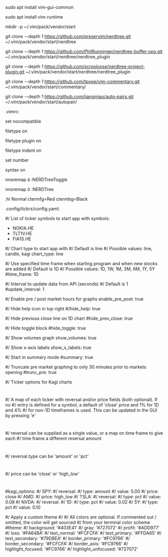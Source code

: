sudo apt install vim-gui-common

sudo apt install vim-runtime

mkdir -p ~/.vim/pack/vendor/start

git clone --depth 1 https://github.com/preservim/nerdtree.git ~/.vim/pack/vendor/start/nerdtree

git clone --depth 1 https://github.com/PhilRunninger/nerdtree-buffer-ops.git ~/.vim/pack/vendor/start/nerdtree/nerdtree_plugin

git clone --depth 1 https://github.com/scrooloose/nerdtree-project-plugin.git ~/.vim/pack/vendor/start/nerdtree/nerdtree_plugin

git clone --depth 1 https://github.com/tpope/vim-commentary.git ~/.vim/pack/vendor/start/commentary/

git clone --depth 1 https://github.com/jiangmiao/auto-pairs.git ~/.vim/pack/vendor/start/autopair/



.vimrc:


set nocompatible

filetype on

filetype plugin on

filetype indent on

set number

syntax on


nnoremap ä :NERDTreeToggle

nnoremap ö :NERDTree

:hi Normal ctermfg=Red ctermbg=Black





.config/tickrs/config.yaml:


#/ List of ticker symbols to start app with
symbols:
  - NOKIA.HE
  - TLT1V.HE
  - FIA1S.HE

#/ Chart type to start app with
#/ Default is line
#/ Possible values: line, candle, kagi
chart_type: line

#/ Use specified time frame when starting program and when new stocks are added
#/ Default is 1D
#/ Possible values: 1D, 1W, 1M, 3M, 6M, 1Y, 5Y
#time_frame: 1D

#/ Interval to update data from API (seconds)
#/ Default is 1
#update_interval: 1

#/ Enable pre / post market hours for graphs
enable_pre_post: true

#/ Hide help icon in top right
#/hide_help: true

#/ Hide previous close line on 1D chart
#hide_prev_close: true

#/ Hide toggle block
#hide_toggle: true

#/ Show volumes graph
show_volumes: true

#/ Show x-axis labels
show_x_labels: true

#/ Start in summary mode
#summary: true

#/ Truncate pre market graphing to only 30 minutes prior to markets opening
#trunc_pre: true

#/ Ticker options for Kagi charts
#
#/ A map of each ticker with reversal and/or price fields (both optional). If no
#/ entry is defined for a symbol, a default of 'close' price and 1% for 1D and 4%
#/ for non-1D timeframes is used. This can be updated in the GUI by pressing 'e'
#
#/ reversal can be supplied as a single value, or a map on time frame to give each
#/ time frame a different reversal amount
#
#/ reversal.type can be 'amount' or 'pct'
#
#/ price can be 'close' or 'high_low'
#
#kagi_options:
#/  SPY:
#/    reversal:
#/      type: amount
#/      value: 5.00
#/    price: close
#/  AMD:
#/    price: high_low
#/  TSLA:
#/    reversal:
#/      type: pct
#/      value: 0.08
#/  NVDA:
#/    reversal:
#/      1D:
#/        type: pct
#/        value: 0.02
#/      5Y:
#/        type: pct
#/        value: 0.10

#/ Apply a custom theme
#/
#/ All colors are optional. If commented out / omitted, the color will get sourced
#/ from your terminal color scheme
#theme:
#/  background: '#403E41'
#/  gray: '#727072'
#/  profit: '#ADD977'
#/  loss: '#FA648A'
#/  text_normal: '#FCFCFA'
#/  text_primary: '#FFDA65'
#/  text_secondary: '#79DBEA'
#/  border_primary: '#FC9766'
#/  border_secondary: '#FCFCFA'
#/  border_axis: '#FC9766'
#/  highlight_focused: '#FC9766'
#/  highlight_unfocused: '#727072'

